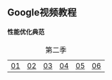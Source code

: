 ## Google视频教程

#### 性能优化典范

<table>
    <caption>第二季</caption>
    <tr>
        <td><a href="https://github.com/mwping/mwping.github.io/blob/master/assets/video/s2e1.mp4" target="_blank">01</a></td>
        <td><a href="https://github.com/mwping/mwping.github.io/blob/master/assets/video/s2e2.mp4" target="_blank">02</a></td>
        <td><a href="https://github.com/mwping/mwping.github.io/blob/master/assets/video/s2e3.mp4" target="_blank">03</a></td>
        <td><a href="https://github.com/mwping/mwping.github.io/blob/master/assets/video/s2e4.mp4" target="_blank">04</a></td>
        <td><a href="https://github.com/mwping/mwping.github.io/blob/master/assets/video/s2e5.mp4" target="_blank">05</a></td>
        <td><a href="https://github.com/mwping/mwping.github.io/blob/master/assets/video/s2e6.mp4" target="_blank">06</a></td>
    </tr>
</table>
